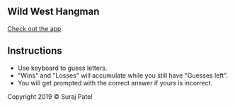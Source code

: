 ## Wild West Hangman

[Check out the app](https://jernical.github.io/Wild-West-Hangman/)

## Instructions
* Use keyboard to guess letters.
* "Wins" and "Losses" will accumulate while you still have "Guesses left".
* You will get prompted with the correct answer if yours is incorrect.


Copyright 2019 © Suraj Patel
